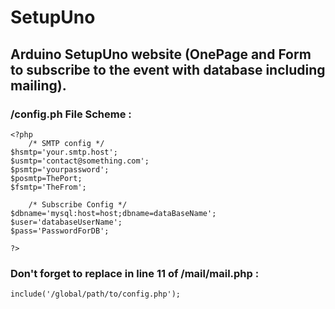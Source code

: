 # SetupUno 
## Arduino SetupUno website (OnePage and Form to subscribe to the event with database including mailing).

### /config.ph File Scheme :
	<?php
		/* SMTP config */
	$hsmtp='your.smtp.host';
	$usmtp='contact@something.com';
	$psmtp='yourpassword';
	$posmtp=ThePort;
	$fsmtp='TheFrom';

		/* Subscribe Config */
	$dbname='mysql:host=host;dbname=dataBaseName';
	$user='databaseUserName';
	$pass='PasswordForDB';
 	
	?>




### Don't forget to replace in line 11 of /mail/mail.php :
	include('/global/path/to/config.php');
